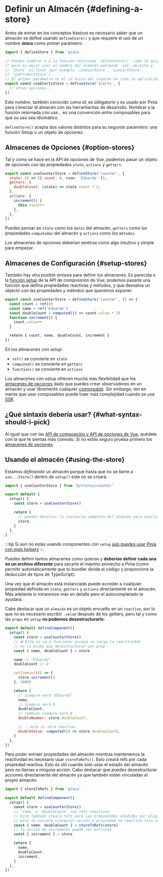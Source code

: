 # Definir un Almacén {#defining-a-store}

<VueSchoolLink
  href="https://vueschool.io/lessons/define-your-first-pinia-store"
  title="Learn how to define and use stores in Pinia"
/>

Antes de entrar en los conceptos básicos es necesario saber que un almacén se define usando `defineStore()` y que requiere el uso de un nombre **único** como primer parámetro.

```js
import { defineStore } from 'pinia'

// Puedes nombrar a a la función retornada `defineStore()` como tú quieras
// pero es mejor usar el nombre del almacén poniendo `use` delante y 
// `Store` al final (por ejemplo `useUserStore`, `useCartStore`, 
// `useProductStore`)
// El primer parámetro es el id único del almacén en toda la aplicación
export const useAlertsStore = defineStore('alerts', {
  // otras opciones...
})
```

Este _nombre_, también conocido como _id_, es obligatorio y es usado por Pinia para conectar el almacén con las herramientas de desarrollo. Nombrar a la función retornada con _use..._ es una convención entre composables para que su uso sea idiomático.

`defineStore()` acepta dos valores distintos para su segundo parámetro: una función Setup o un objeto de opciones.

## Almacenes de Opciones {#option-stores}

Tal y como se hace en la API de opciones de Vue, podemos pasar un objeto de opciones con las propiedades `state`, `actions` y `getters`.

```js {2-10}
export const useCounterStore = defineStore('counter', {
  state: () => ({ count: 0, name: 'Eduardo' }),
  getters: {
    doubleCount: (state) => state.count * 2,
  },
  actions: {
    increment() {
      this.count++
    },
  },
})
```

Puedes pensar en `state` como los `datos` del almacén, `getters` como las propiedades `computadas` del almacén y `actions` como los `métodos`.

Los almacenes de opciones deberían sentirse como algo intuitivo y simple para empezar.

## Almacenes de Configuración {#setup-stores}

También hay otra posible sintaxis para definir los almacenes. Es parecida a la [función setup](https://vuejs.org/api/composition-api-setup.html) de la API de composición de Vue, podemos pasarle una función que defina propiedades reactivas y métodos, y que devuelva un objecto con las propiedades y métodos que queremos exponer.

```js
export const useCounterStore = defineStore('counter', () => {
  const count = ref(0)
  const name = ref('Eduardo')
  const doubleCount = computed(() => count.value * 2)
  function increment() {
    count.value++
  }

  return { count, name, doubleCount, increment }
})
```

En los _almacenes con setup_:

- `ref()` se convierte en `state`
- `computed()` se convierte en `getters`
- `function()` se convierte en `actions`

Los almacenes con setup ofrecen mucha más flexibilidad que los [almacenes de opciones](#option-stores) dado que puedes crear observadores en un almacén y usar libremente cualquier [composable](https://vuejs.org/guide/reusability/composables.html#composables). Sin embargo, ten en mente que usar composables puede traer más complejidad cuando se usa [SSR](../cookbook/composables.md).

## ¿Qué sintaxis debería usar? {#what-syntax-should-i-pick}

Al igual que con las [API de composición y API de opciones de Vue](https://vuejs.org/guide/introduction.html#which-to-choose), quédate con la que te sientas más cómodo. Si no estás seguro prueba primero los [almacenes de opciones](#option-stores).

## Usando el almacén {#using-the-store}

Estamos _definiendo_ un almacén porque hasta que no se llame a `use...Store()` dentro de `setup()` este no se creará.

```js
import { useCounterStore } from '@/stores/counter'

export default {
  setup() {
    const store = useCounterStore()

    return {
      // puedes devolver la instancia completa del almacén para usarla en el template
      store,
    }
  },
}
```

:::tip
Si aún no estás usando componentes con `setup` [aún puedes usar Pinia con _map helpers_](../cookbook/options-api.md)
:::

Puedes definir tantos almacenes como quieras y **deberías definir cada una en un archivo diferente** para sacarle el máximo provecho a Pinia (como permitir automáticamente que tu bundler divida el código y proporcione la deducción de tipos de TypeScript).

Una vez que el almacén está instanciado puede acceder a cualquier propiedad definida en `state`, `getters` y `actions` directamente en el almacén. Más adelante lo miraremos más en detalle pero el autocompletado te ayudará.

Cabe destacar que un `almacén` es un objeto envuelto en un `reactive`, por lo que no es necesario escribir `.value` después de los getters, pero tal y como las `props` en `setup` **no podemos desestructurarlo**:

```js
export default defineComponent({
  setup() {
    const store = useCounterStore()
    // ❌ Esto no va a funcionar porque se carga la reactividad
    // es lo mismo que desestructurar una prop
    const { name, doubleCount } = store

    name // "Eduardo"
    doubleCount // 0

    setTimeout(() => {
      store.increment()
    }, 1000)

    return {
      // siempre será "Eduardo"
      name,
      // siempre será 0
      doubleCount,
      // también siempre será 0
      doubleNumber: store.doubleCount,

      // ✅ esto si será reactivo
      doubleValue: computed(() => store.doubleCount),
    }
  },
})
```

Para poder extraer propiedades del almacén mientras mantenemos la reactividad es necesario usar `storeToRefs()`. Esto creará refs por cada propiedad reactiva. Esto es útil cuando solo usas el estado del almacén pero no llamas a ninguna acción. Cabe destacar que puedes desestructurar acciones directamente del almacén ya que también están vinculadas al propio almacén:

```js
import { storeToRefs } from 'pinia'

export default defineComponent({
  setup() {
    const store = useCounterStore()
    // `name` y `doubleCount` son refs reactivas
    // Esto también creará refs para las propiedades añadidas por plugins
    // pero se saltará cualquier acción o propiedad no reactiva (sin ref/reactive)
    const { name, doubleCount } = storeToRefs(store)
    // la acción de incremento puede ser extraída
    const { increment } = store

    return {
      name,
      doubleCount,
      increment,
    }
  },
})
```

